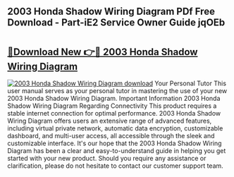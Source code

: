 ## 2003 Honda Shadow Wiring Diagram PDf Free Download - Part-iE2 Service Owner Guide jqOEb

# <h2><a href="http://dfpr6iw.blite.top/?on=2003+Honda+Shadow+Wiring+Diagram">🔗Download New 👉🔴 2003 Honda Shadow Wiring Diagram</a></h2>

[![2003 Honda Shadow Wiring Diagram download](https://i.imgur.com/lujVjoI.png)](http://dfpr6iw.blite.top/?on=2003+Honda+Shadow+Wiring+Diagram)
Your Personal Tutor This user manual serves as your personal tutor in mastering the use of your new 2003 Honda Shadow Wiring Diagram. Important Information 2003 Honda Shadow Wiring Diagram Regarding Connectivity This product requires a stable internet connection for optimal performance. 2003 Honda Shadow Wiring Diagram offers users an extensive range of advanced features, including virtual private network, automatic data encryption, customizable dashboard, and multi-user access, all accessible through the sleek and customizable interface. It's our hope that the 2003 Honda Shadow Wiring Diagram has been a clear and easy-to-understand guide in helping you get started with your new product. Should you require any assistance or clarification, please do not hesitate to contact our customer support team.
